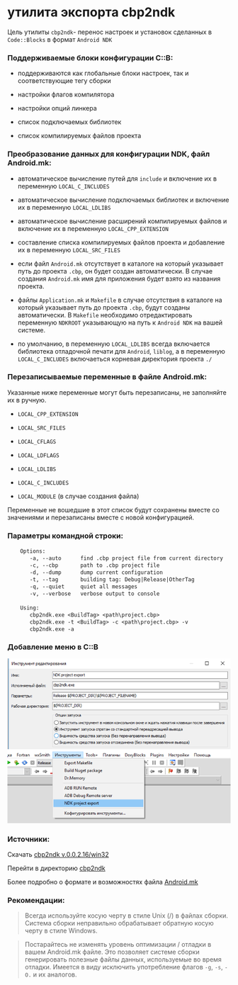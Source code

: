 
# утилита экспорта cbp2ndk

Цель утилиты `cbp2ndk`- перенос настроек и установок сделанных в `Code::Blocks` в формат `Android NDK`

### Поддерживаемые блоки конфигурации C::B:

- поддерживаются как глобальные блоки настроек, так и соответствующие тегу сборки

- настройки флагов компилятора

- настройки опций линкера

- список подключаемых библиотек

- список компилируемых файлов проекта


### Преобразование данных для конфигурации NDK, файл Android.mk:

- автоматическое вычисление путей для `include` и включение их в переменную `LOCAL_C_INCLUDES`

- автоматическое вычисление подключаемых библиотек и включение их в переменную `LOCAL_LDLIBS`

- автоматическое вычисление расширений компилируемых файлов и включение их в переменную `LOCAL_CPP_EXTENSION`

- составление списка компилируемых файлов проекта и добавление их в переменную `LOCAL_SRC_FILES`

- если файл `Android.mk` отсутствует в каталоге на который указывает путь до проекта `.cbp`, он будет создан автоматически. В случае создания `Android.mk` имя для приложения будет взято из названия проекта.

- файлы `Application.mk` и `Makefile` в случае отсутствия в каталоге на который указывает путь до проекта `.cbp`, будут созданы автоматически. В `Makefile` необходимо отредактировать переменную `NDKROOT` указывающую на путь к `Android NDK` на вашей системе.

- по умолчанию, в переменную `LOCAL_LDLIBS` всегда включается библиотека отладочной печати для `Android`, `liblog`, а в переменную `LOCAL_C_INCLUDES` включаеться корневая директория проекта `./`


### Перезаписываемые переменные в файле Android.mk:

Указанные ниже переменные могут быть перезаписаны, не заполняйте их в ручную.  

- `LOCAL_CPP_EXTENSION`

- `LOCAL_SRC_FILES`

- `LOCAL_CFLAGS`

- `LOCAL_LDFLAGS`

- `LOCAL_LDLIBS`

- `LOCAL_C_INCLUDES`

- `LOCAL_MODULE` (в случае создания файла)


Переменные не вошедшие в этот список будут сохранены вместе со значениями и перезаписаны вместе с новой конфигурацией.

### Параметры командной строки:


        Options:
           -a, --auto      find .cbp project file from current directory
           -c, --cbp       path to .cbp project file
           -d, --dump      dump current configuration
           -t, --tag       building tag: Debug|Release|OtherTag
           -q, --quiet     quiet all messages
           -v, --verbose   verbose output to console

        Using:
           cbp2ndk.exe <BuildTag> <path\project.cbp>
           cbp2ndk.exe -t <BuildTag> -c <path\project.cbp> -v
           cbp2ndk.exe -a
        

### Добавление меню в C::B

![cbp2ndk menu in CodeBlocks](img/Image15.png)

### Источники:

Скачать [cbp2ndk v.0.0.2.16/win32](https://github.com/ClnViewer/Code-Blocks-Android-NDK/raw/master/cbp2ndk/dist/cbp2ndk.zip) 

Перейти в директорию [cbp2ndk](https://github.com/ClnViewer/Code-Blocks-Android-NDK/tree/master/cbp2ndk)

Более подробно о формате и возможностях файла [Android.mk](https://developer.android.com/ndk/guides/android_mk)

### Рекомендации:

> Всегда используйте косую черту в стиле Unix (/) в файлах сборки. Система сборки неправильно обрабатывает обратную косую черту в стиле Windows.
   
> Постарайтесь не изменять уровень оптимизации / отладки в вашем Android.mk файле. Это позволяет системе сборки генерировать полезные файлы данных, используемые во время отладки. Имеется в виду исключить употребление флагов `-g`, `-s`, `-O.` и их аналогов.


